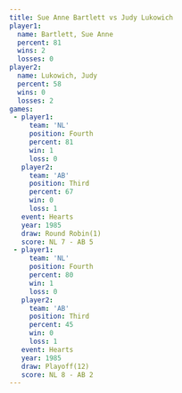 ```yaml
---
title: Sue Anne Bartlett vs Judy Lukowich
player1:                  
  name: Bartlett, Sue Anne
  percent: 81             
  wins: 2                 
  losses: 0               
player2:                  
  name: Lukowich, Judy    
  percent: 58             
  wins: 0                 
  losses: 2               
games:
 - player1:          
     team: 'NL'      
     position: Fourth
     percent: 81     
     win: 1          
     loss: 0         
   player2:         
     team: 'AB'     
     position: Third
     percent: 67    
     win: 0         
     loss: 1        
   event: Hearts       
   year: 1985          
   draw: Round Robin(1)
   score: NL 7 - AB 5  
 - player1:          
     team: 'NL'      
     position: Fourth
     percent: 80     
     win: 1          
     loss: 0         
   player2:         
     team: 'AB'     
     position: Third
     percent: 45    
     win: 0         
     loss: 1        
   event: Hearts     
   year: 1985        
   draw: Playoff(12) 
   score: NL 8 - AB 2
---
```

